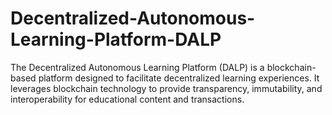# Decentralized-Autonomous-Learning-Platform-DALP
The Decentralized Autonomous Learning Platform (DALP) is a blockchain-based platform designed to facilitate decentralized learning experiences. It leverages blockchain technology to provide transparency, immutability, and interoperability for educational content and transactions.
